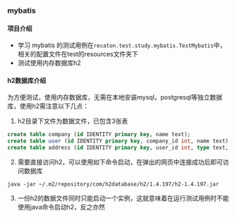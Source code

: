 ### mybatis

#### 项目介绍
* 学习 mybatis 的测试用例在```recaton.test.study.mybatis.TestMybatis```中，相关的配置文件在test的resources文件夹下
* 测试使用内存数据库h2

#### h2数据库介绍
为方便测试，使用内存数据库，无需在本地安装mysql，postgresql等独立数据库，使用h2需注意以下几点：
1. h2目录下文件为数据文件，已包含3张表
```sql
create table company (id IDENTITY primary key, name text);
create table user (id IDENTITY primary key, company_id int, name text);
create table address (id IDENTITY primary key, user_id int, type text, province text, city text);
```
2. 需要直接访问h2，可以使用如下命令启动，在弹出的网页中连接成功后即可访问数据库
```shell
java -jar ~/.m2/repository/com/h2database/h2/1.4.197/h2-1.4.197.jar
```
3. 一份h2的数据文件同时只能启动一个实例，这就意味着在运行测试用例时不能使用java命令启动h2，反之亦然